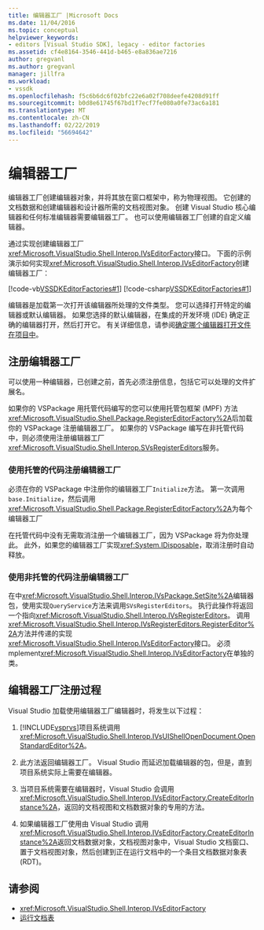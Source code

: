 ```yaml
---
title: 编辑器工厂 |Microsoft Docs
ms.date: 11/04/2016
ms.topic: conceptual
helpviewer_keywords:
- editors [Visual Studio SDK], legacy - editor factories
ms.assetid: cf4e8164-3546-441d-b465-e8a836ae7216
author: gregvanl
ms.author: gregvanl
manager: jillfra
ms.workload:
- vssdk
ms.openlocfilehash: f5c6b6dc6f02bfc22e6a02f708deefe4208d91ff
ms.sourcegitcommit: b0d8e61745f67bd1f7ecf7fe080a0fe73ac6a181
ms.translationtype: MT
ms.contentlocale: zh-CN
ms.lasthandoff: 02/22/2019
ms.locfileid: "56694642"
---
```

# <a name="editor-factories"></a>编辑器工厂
编辑器工厂创建编辑器对象，并将其放在窗口框架中，称为物理视图。 它创建的文档数据和创建编辑器和设计器所需的文档视图对象。 创建 Visual Studio 核心编辑器和任何标准编辑器需要编辑器工厂。 也可以使用编辑器工厂创建的自定义编辑器。

 通过实现创建编辑器工厂<xref:Microsoft.VisualStudio.Shell.Interop.IVsEditorFactory>接口。 下面的示例演示如何实现<xref:Microsoft.VisualStudio.Shell.Interop.IVsEditorFactory>创建编辑器工厂：

 [!code-vb[VSSDKEditorFactories#1](../extensibility/codesnippet/VisualBasic/editor-factories_1.vb)]
 [!code-csharp[VSSDKEditorFactories#1](../extensibility/codesnippet/CSharp/editor-factories_1.cs)]

 编辑器是加载第一次打开该编辑器所处理的文件类型。 您可以选择打开特定的编辑器或默认编辑器。 如果您选择的默认编辑器，在集成的开发环境 (IDE) 确定正确的编辑器打开，然后打开它。 有关详细信息，请参阅[确定哪个编辑器打开文件在项目中](../extensibility/internals/determining-which-editor-opens-a-file-in-a-project.md)。

## <a name="register-editor-factories"></a>注册编辑器工厂
 可以使用一种编辑器，已创建之前，首先必须注册信息，包括它可以处理的文件扩展名。

 如果你的 VSPackage 用托管代码编写的您可以使用托管包框架 (MPF) 方法<xref:Microsoft.VisualStudio.Shell.Package.RegisterEditorFactory%2A>后加载你的 VSPackage 注册编辑器工厂。 如果你的 VSPackage 编写在非托管代码中，则必须使用注册编辑器工厂<xref:Microsoft.VisualStudio.Shell.Interop.SVsRegisterEditors>服务。

### <a name="register-an-editor-factory-by-using-managed-code"></a>使用托管的代码注册编辑器工厂
 必须在你的 VSPackage 中注册你的编辑器工厂`Initialize`方法。 第一次调用`base.Initialize`，然后调用<xref:Microsoft.VisualStudio.Shell.Package.RegisterEditorFactory%2A>为每个编辑器工厂

 在托管代码中没有无需取消注册一个编辑器工厂，因为 VSPackage 将为你处理此。 此外，如果您的编辑器工厂实现<xref:System.IDisposable>，取消注册时自动释放。

### <a name="register-an-editor-factory-by-using-unmanaged-code"></a>使用非托管的代码注册编辑器工厂
 在中<xref:Microsoft.VisualStudio.Shell.Interop.IVsPackage.SetSite%2A>编辑器包，使用实现`QueryService`方法来调用`SVsRegisterEditors`。 执行此操作将返回一个指向<xref:Microsoft.VisualStudio.Shell.Interop.IVsRegisterEditors>。 调用<xref:Microsoft.VisualStudio.Shell.Interop.IVsRegisterEditors.RegisterEditor%2A>方法并传递的实现<xref:Microsoft.VisualStudio.Shell.Interop.IVsEditorFactory>接口。 必须 mplement<xref:Microsoft.VisualStudio.Shell.Interop.IVsEditorFactory>在单独的类。

## <a name="the-editor-factory-registration-process"></a>编辑器工厂注册过程
 Visual Studio 加载使用编辑器工厂编辑器时，将发生以下过程：

1. [!INCLUDE[vsprvs](../code-quality/includes/vsprvs_md.md)]项目系统调用<xref:Microsoft.VisualStudio.Shell.Interop.IVsUIShellOpenDocument.OpenStandardEditor%2A>。

2. 此方法返回编辑器工厂。 Visual Studio 而延迟加载编辑器的包，但是，直到项目系统实际上需要在编辑器。

3. 当项目系统需要在编辑器时，Visual Studio 会调用<xref:Microsoft.VisualStudio.Shell.Interop.IVsEditorFactory.CreateEditorInstance%2A>，返回的文档视图和文档数据对象的专用的方法。

4. 如果编辑器工厂使用由 Visual Studio 调用<xref:Microsoft.VisualStudio.Shell.Interop.IVsEditorFactory.CreateEditorInstance%2A>返回文档数据对象，文档视图对象中，Visual Studio 文档窗口、 置于文档视图对象，然后创建到正在运行文档中的一个条目文档数据对象表 (RDT)。

## <a name="see-also"></a>请参阅
- <xref:Microsoft.VisualStudio.Shell.Interop.IVsEditorFactory>
- [运行文档表](../extensibility/internals/running-document-table.md)